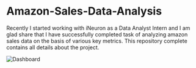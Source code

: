 # Amazon-Sales-Data-Analysis
Recently I started working with iNeuron as a Data Analyst Intern and I am glad share that I have successfully completed task of analyzing amazon sales data on the basis of various key metrics. This repository complete contains all details about the project. 


![Dashboard](https://user-images.githubusercontent.com/63923359/181879496-3a4e2804-0f1a-4912-9ce6-a7969f665377.png)
